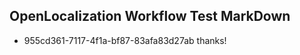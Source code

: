 ## OpenLocalization Workflow Test MarkDown
* 955cd361-7117-4f1a-bf87-83afa83d27ab thanks!

<!--HONumber=Jul16_HO5-->


